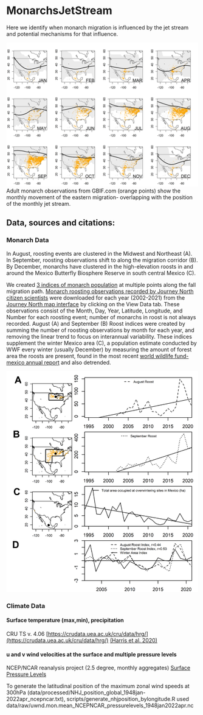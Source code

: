 # MonarchsJetStream
Here we identify when monarch migration is influenced by the jet stream and potential mechanisms for that influence. 

![Monthly monarch and jet stream movement](/figures/allmonths_gbifcentroid_jetpos.png)
Adult monarch observations from GBIF.com (orange points) show the monthly movement of the eastern migration- overlapping with the position of the monthly jet stream.
<!-- need to add legend to this -->

## Data, sources and citations:

### Monarch Data
In August, roosting events are clustered in the Midwest and Northeast (A). In September, roosting observations shift to along the migration corridor (B). By December, monarchs have clustered in the high-elevation roosts in and around the Mexico Butterfly Biosphere Reserve in south central Mexico (C).

We created [3 indices of monarch population](/data/processed/MonarchTimeSeries.csv) at multiple points along the fall migration path. [Monarch roosting observations recorded by Journey North citizen scientists](/data/monarch_journeynorth_Fall_Roost.csv) were downloaded for each year (2002-2021) from the [Journey North map interface](https://maps.journeynorth.org/map/?map=monarch-roost-fall&year=2021) by clicking on the View Data tab. These observations consist of the Month, Day, Year, Latitude, Longitude, and Number for each roosting event; number of monarchs in roost is not always recorded. August (A) and September (B) Roost indices were created by summing the number of roosting observations by month for each year, and removing the linear trend to focus on interannual variability. These indices supplement the winter Mexico area (C), a population estimate conducted by WWF every winter (usually December) by measuring the amount of forest area the roosts are present, found in the most recent [world wildlife fund- mexico annual report](https://files.worldwildlife.org/wwfcmsprod/files/Publication/file/7907txsoa8_Monarch_Butterfly_Survey_2021_2022_May24_2022_.pdf) and also detrended. 

![3 monarch roosting time series](/figures/jnroost89_mx_mapsanddetrendedtimeseries2.png)

### Climate Data <!-- <h1 align="center">Climate Data</h1>  -->

#### Surface temperature (max,min), precipitation 
CRU TS v. 4.06 [https://crudata.uea.ac.uk/cru/data/hrg/](https://crudata.uea.ac.uk/cru/data/hrg/) [(Harris et al. 2020)](https://doi.org/10.1038/s41597-020-0453-3)

#### u and v wind velocities at the surface and multiple pressure levels
NCEP/NCAR reanalysis project (2.5 degree, monthly aggregates)
[Surface](https://www.psl.noaa.gov/data/gridded/data.ncep.reanalysis.derived.surface.html)
[Pressure Levels](https://psl.noaa.gov/data/gridded/data.ncep.reanalysis.pressure.html)

To generate the latitudinal position of the maximum zonal wind speeds at 300hPa (data/processed/NHJ_position_global_1948jan-2022apr_ncepncar.txt), scripts/generate_nhjposition_bylongitude.R used
data/raw/uwnd.mon.mean_NCEPNCAR_pressurelevels_1948jan2022apr.nc 

<!-- Kalnay et al.,The NCEP/NCAR 40-year reanalysis project, Bull. Amer. Meteor. Soc., 77, 437-470, 1996.
Please note: If you acquire NCEP Reanalysis Derived data products from PSL, we ask that you acknowledge us in your use of the data. This may be done by including text such as NCEP Reanalysis Derived data provided by the NOAA/OAR/ESRL PSL, Boulder, Colorado, USA, from their Web site at / in any documents or publications using these data. We would also appreciate receiving a copy of the relevant publications. -->
